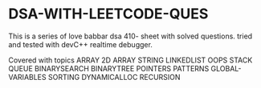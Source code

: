 # DSA-WITH-LEETCODE-QUES
This is a series of love babbar dsa 410- sheet with solved questions. 
tried and tested with devC++ realtime debugger.

Covered with topics
ARRAY  2D ARRAY  STRING  LINKEDLIST  OOPS
STACK  QUEUE  BINARYSEARCH  BINARYTREE 
POINTERS  PATTERNS  GLOBAL-VARIABLES
SORTING  DYNAMICALLOC
RECURSION
